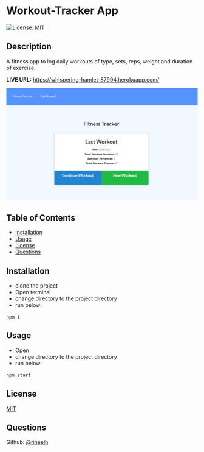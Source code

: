 # Workout-Tracker App
[![License: MIT](https://img.shields.io/badge/License-MIT-yellow.svg)](https://opensource.org/licenses/MIT)

## Description  
A fitness app to log daily workouts of type, sets, reps, weight and duration of exercise.

**LIVE URL:** https://whispering-hamlet-87994.herokuapp.com/

![screen01](./assets/screen01.PNG)


## Table of Contents

- [Installation](#Installation)<br>
- [Usage](#Usage)<br>
- [License](#License)<br>
- [Questions](#Questions)


## Installation  
- clone the project
- Open terminal
- change directory to the project directory
- run below: <br>
```
npm i
```
## Usage 
- Open
- change directory to the project directory
- run below: <br>
```
npm start
```
## License

[MIT](https://opensource.org/licenses/MIT)


## Questions
Github: [@riheelh](www.github.com/riheelh) <br>
